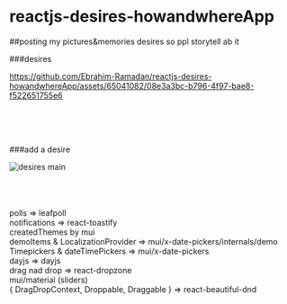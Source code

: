 # reactjs-desires-howandwhereApp
##posting my pictures&amp;memories desires so ppl storytell ab it



###desires<br>

https://github.com/Ebrahim-Ramadan/reactjs-desires-howandwhereApp/assets/65041082/08e3a3bc-b796-4f97-bae8-f522651755e6<br>

<br>
<br>
<br>


###add a desire<br>

![desires main](https://github.com/Ebrahim-Ramadan/reactjs-desires-howandwhereApp/assets/65041082/e73b3cf3-a45f-4381-b2cc-2df99bf6b4c4)<br>

<br>
<br>
<br>
polls => leafpoll<br>
notifications => react-toastify<br>
createdThemes by mui<br>
demoItems & LocalizationProvider => mui/x-date-pickers/internals/demo<br>
Timepickers & dateTimePickers => mui/x-date-pickers<br>
dayjs => dayjs<br>
drag nad drop => react-dropzone<br>
mui/material (sliders)<br>
{ DragDropContext, Droppable, Draggable } => react-beautiful-dnd<br>

